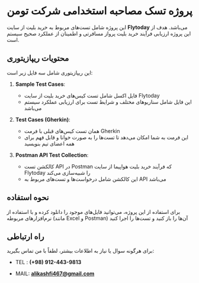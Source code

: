 # پروژه تسک مصاحبه استخدامی شرکت تومن

این پروژه شامل تست‌های مربوط به خرید بلیت از سایت **Flytoday** می‌باشد. هدف از این پروژه ارزیابی فرآیند خرید بلیت پرواز مسافرتی و اطمینان از عملکرد صحیح سیستم است.

## محتویات ریپازیتوری

این ریپازیتوری شامل سه فایل زیر است:

1. **Sample Test Cases**: 
   - فایل اکسل شامل تست کیس‌های خرید بلیت از سایت Flytoday
   - این فایل شامل سناریوهای مختلف و شرایط تست برای ارزیابی عملکرد سیستم می‌باشد

2. **Test Cases (Gherkin)**: 
   - همان تست کیس‌های قبلی با فرمت Gherkin
   - این فرمت به شما امکان می‌دهد تا تست‌ها را به صورت خوانا و قابل فهم برای همه اعضای تیم بنویسید

3. **Postman API Test Collection**: 
   - کالکشن تست API در Postman که فرآیند خرید بلیت هواپیما از سایت Flytoday را شبیه‌سازی می‌کند
   - این کالکشن شامل درخواست‌ها و تست‌های مربوط به API می‌باشد

## نحوه استفاده

برای استفاده از این پروژه، می‌توانید فایل‌های موجود را دانلود کرده و با استفاده از نرم‌افزارهای مربوطه (مانند Excel و Postman) آن‌ها را باز کنید و تست‌ها را اجرا کنید

## راه ارتباطی

برای هرگونه سوال یا نیاز به اطلاعات بیشتر، لطفاً با من تماس بگیرید:
- TEL : **(+98) 912-443-9813**

- MAIL: **alikashfi467@gmail.com**


